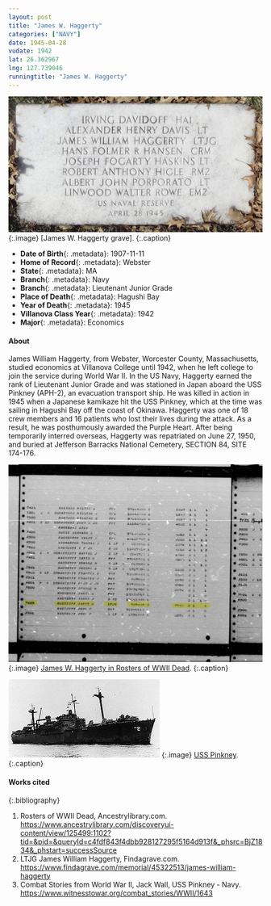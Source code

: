 ```yaml
---
layout: post
title: "James W. Haggerty"
categories: ["NAVY"]
date: 1945-04-28
vudate: 1942
lat: 26.362967
lng: 127.739046
runningtitle: "James W. Haggerty"
---
```


![James W. Haggerty grave](images/Haggerty1.jpg)
   {:.image}
[James W. Haggerty grave].
  {:.caption}

* **Date of Birth**{: .metadata}: 1907-11-11
* **Home of Record**{: .metadata}: Webster
* **State**{: .metadata}: MA
* **Branch**{: .metadata}: Navy
* **Branch**{: .metadata}: Lieutenant Junior Grade
* **Place of Death**{: .metadata}: Hagushi Bay
* **Year of Death**{: .metadata}: 1945
* **Villanova Class Year**{: .metadata}: 1942
* **Major**{: .metadata}: Economics

#### About

James William Haggerty, from Webster, Worcester County, Massachusetts, studied economics at Villanova College until 1942, when he left college to join the service during World War II. In the US Navy, Haggerty earned the rank of Lieutenant Junior Grade and was stationed in Japan aboard the USS Pinkney (APH-2), an evacuation transport ship. He was killed in action in 1945 when a Japanese kamikaze hit the USS Pinkney, which at the time was sailing in Hagushi Bay off the coast of Okinawa. Haggerty was one of 18 crew members and 16 patients who lost their lives during the attack. As a result, he was posthumously awarded the Purple Heart. After being temporarily interred overseas, Haggerty was repatriated on June 27, 1950, and buried at Jefferson Barracks National Cemetery, SECTION 84, SITE 174-176.

![James W. Haggerty in Rosters of WWII Dead](images/Haggerty2.jpg)
   {:.image}
[James W. Haggerty in Rosters of WWII Dead](https://www.ancestrylibrary.com/discoveryui-content/view/125499:1102?tid=&pid=&queryId=c4fdf843f4dbb928127295f5164d913f&_phsrc=BjZ1834&_phstart=successSource).
  {:.caption}

![USS Pinkney](images/Haggerty3.jpg)
   {:.image}
[USS Pinkney](https://www.findagrave.com/memorial/45322513/james-william-haggerty).
  {:.caption}


#### Works cited

{:.bibliography}
1. Rosters of WWII Dead, Ancestrylibrary.com. <https://www.ancestrylibrary.com/discoveryui-content/view/125499:1102?tid=&pid=&queryId=c4fdf843f4dbb928127295f5164d913f&_phsrc=BjZ1834&_phstart=successSource> 
2. LTJG James William Haggerty, Findagrave.com. <https://www.findagrave.com/memorial/45322513/james-william-haggerty>
3. Combat Stories from World War II, Jack Wall, USS Pinkney - Navy. <https://www.witnesstowar.org/combat_stories/WWII/1643>




